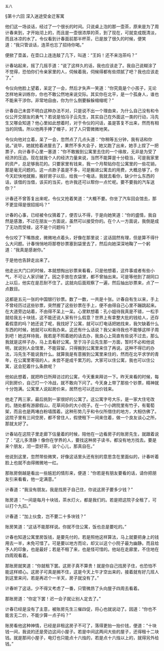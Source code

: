     五八 

   §第十六回 深入迷途受金迁客寓

   他们这一场谈话，经过了一个很长的时间。只说桌上泡的那一壶茶，原来是为了周计春来到，才开始沏上的，而且是一壶很浓厚的茶，到了现在，可就变成既清淡，而且冰凉的水了。令仪看到计春面前那半杯茶，已是放了很久的时候，便笑道：“我只管谈话，连茶也忘了招待你喝。”

   便掀了壶盖，在壶口上连连敲了几下，叫道：“王妈！还不来泡茶吗？”

   计春站起来，摇了几摇手道：“说了这样久的话，我也应该走了。我自己说糊涂了不觉得，恐怕你们令亲家里的人，伺候着我，伺候得都有些烦腻了吧？我也应该走了。”

   令仪向他脸上望着，呆定了一会，然后才失声一笑道：“你究竟是个小孩子，无论怎样地来训练你，你也不敢公然地来说交际。其实你在北平，是一个孤身人，谁也不能来干涉你。非常地自由，你为什么倒要躲躲缩缩呢？”

   计春自己未尝不明白这种办法不对，只是说不出一个理由来，为什么自己没有和令仪公开交朋友的勇气？若说是怕冯子云先生，其实自己在外面这一类的行动，冯先生又哪会知道？他心里如此想着时，对于令仪的问话，虽是答复不出来，然而有相当的同情。所以他两手捧了帽子，对了人只管微微地笑。

   令仪向他对立着，呆了一会，忽然点了几点头道：“你稍等五分钟，我有话和你说。”说毕，她就抢着进屋去了，果然不多大会子，她又跑了出来，她手上捏了一把票子，向计春手心里一塞道：“你不敢搬到公寓里去住的一个缘故，无非是为受了经济的压迫。现在就我个人的经济力量来说，当然不能算是十分稳当，可是我家里的资产，总足够我花的。只要家里有钱来，我一个月帮贴你在公寓里的一些花销，那是毫无问题的。这一点款子虽是不多，可是搬进公寓去的用费，大概总够了。你今天赶快地就搬，搬好房子以后，给我一个电话，我就去看你，缺少什么东西的话，该借的当借，该买的当买，也许我还可以帮你一点忙呢。要不要我的汽车送你？”

   计春还不曾答复出来呢，令仪又抢着笑道：“大概不要。你坐了汽车回会馆去，那不更显得是很招摇吗？”

   计春的心事，已经被令仪猜着了，便否认不得，于是向她笑道：“你的盛情，我自然是感激，不过在朋友一方面说，虽然可以接受你的。在个人一方面说，我倒是成了无功而受禄，这不是个问题吗？”

   令仪咬了下嘴唇皮，微微地点着头，好像在那里说：这话固然有理，但是算不得什么大问题。计春悄悄地将那卷钞票塞到袋里去了，然后向她深深地鞠了一个躬道：“我真是感谢你。”

   于是他也告辞走出来了。

   他走出大门口的时候，本就想掏出钞票来看看，只是他想着，这件事或者有些小气，不可让人家识破了。因之手放在衣袋里，都不曾抽出来。可是等他到了胡同口上以后，他实在是忍耐不住了。这就向后面观察了一遍，然后抽出钞票来，点了一点数目。

   这都是五元一张的中国银行钞票。数了一数，一共是十张。计春自有生以来，手上不曾经历过这些钞票，突然握了这些钞票在手上，便不由得自己心里不蹦跳起来。在大道旁边站着，不由得不呆上一呆。心里默想着：孔小姐待我真是不错，一松手就给我五十块钱，这不能还说人家有什么假意？世界上有拿整大批的钱给人，还存着假意的吗？她还说了呢，我找好了公寓，就可以打电话把她找来，我欠缺着什么东西的时候，她就可以和我办来。这还有什么话说？我父亲待我也不能够这样子周到吧！她这样待我，我若是不照着她的话去办，我良心上简直有些说不过去，那么我就是这样子办，马上去看好公寓。至于冯子云先生那一方面，暂时不必和他说明，就说别人会馆里，不能容留，只得搬到公寓里来住了再说。这种不得已的办法，冯先生不能说我什么。就算我是有意搬到公寓里来住的，然而在北平求学的青年，在公寓里寄宿的人，未尝不是成千累万的。大家可以住公寓，我也可以住公寓，这会犯着什么条款呢？

   他如此想着，就把昨日所拜访过的公寓，今天重来拜访一下。昨天来看的时候，每问到房价，自己打一个冷战，就不敢向下问了。今天身上带了那些个钞票，精神就十分饱满。公寓里人说起房价来，居然也可以还出价钱来。

   他走了两三家，最后挑到一家很好的公寓了。这公寓字号大乐，是一家大住宅改的。随处都有游廊假山，花草间杂的大小院子。在一个小跨院里有竹子，有葡萄架，而且也是两堵白粉墙围着。这种形势几乎和令仪所借住的地方，大相仿佛了。这院子里有三间空房，都不曾住人，假使租下一间来住着，做一个良友谈心之所，那就太好了。

   计春站在这院子里走廊下估量着的时候，陪他在一边看房子的账房先生，就跟着说了：“这儿多清静！像你在学界的人，要找这种房子读书，都没有地方找去。要是来个朋友，沏一壶好茶，谈个心儿，那真自在。”

   他说到这里，忽然带些微笑，好像这话里头还有别的意思含在里面似的，计春听着脸上也就不由得微微地一红。

   那账房倒越是看出一些尴尬的情形来，便道：“你若是有朋友要看的话，请你把朋友引来看看，他一定满意。”

   计春道：“我没有朋友。我是找房子自己住，你说这房子要多少钱？”

   账房道：“一间是每月十块钱，茶水灯火，都是我们的。若是把这院子全租了，可以打个九扣。”

   计春道：“加上伙食，岂不要二十多块钱？”

   账房笑道：“这话不能那样说。你就不住公寓，饭也总是要吃的。”

   计春也知道公寓里房饭钱，是要先付的，若是照他这样算法，马上就要把身上的钱用去一半，未免可惜了。可是要以地方而论，却又以这个小院子最为幽静。而且给予人的印象，也是最好；若是不租了来，也是怪可惜的。他站在走廊里，不住地在四周观看着。

   那账房就笑道：“你就租下罢。这房子真不算贵！就是你自己找房子住，也恐怕不能这样顺心。这房子可真是搁不住，这是今天上午才空出来的，接着就有好几班人到这里来问，若是再迟个一半天，房子就没有了。”

   计春听了这话，少不得又考虑了一番，只管微昂了头向屋子四周去看着。

   那账房道：“你定下罢！迟一会子就让别人定去了。”

   计春已经是没有了主意，被账房先生三催四促，将心也就说动了。因道：“你也不能言无二价，不能少算一点子吗？”

   账房看他这种神情，已经是非租这房子不可了，落得更抬一抬价钱，便道：“十块钱一间，我说的还是旁边这间小屋子。若是中间这两间大些的屋子，还得租十二块钱。就是那间小屋子，电灯也只能点十六烛的，若是点十六烛以上的，就得另外给钱。”

